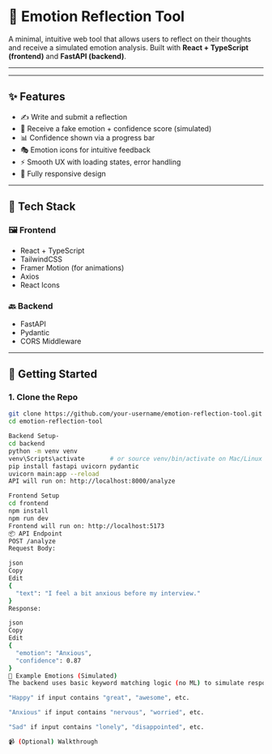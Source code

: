 # 🧠 Emotion Reflection Tool

A minimal, intuitive web tool that allows users to reflect on their thoughts and receive a simulated emotion analysis. Built with **React + TypeScript (frontend)** and **FastAPI (backend)**.

---



---

## ✨ Features

- ✍️ Write and submit a reflection
- 🧠 Receive a fake emotion + confidence score (simulated)
- 📊 Confidence shown via a progress bar
- 🎭 Emotion icons for intuitive feedback
- ⚡ Smooth UX with loading states, error handling
- 📱 Fully responsive design

---

## 🔧 Tech Stack

### 🖼 Frontend
- React + TypeScript
- TailwindCSS
- Framer Motion (for animations)
- Axios
- React Icons

### 🔙 Backend
- FastAPI
- Pydantic
- CORS Middleware

---

## 🚀 Getting Started

### 1. Clone the Repo

```bash
git clone https://github.com/your-username/emotion-reflection-tool.git
cd emotion-reflection-tool

Backend Setup-
cd backend
python -m venv venv
venv\Scripts\activate       # or source venv/bin/activate on Mac/Linux
pip install fastapi uvicorn pydantic
uvicorn main:app --reload
API will run on: http://localhost:8000/analyze

Frontend Setup
cd frontend
npm install
npm run dev
Frontend will run on: http://localhost:5173
📦 API Endpoint
POST /analyze
Request Body:

json
Copy
Edit
{
  "text": "I feel a bit anxious before my interview."
}
Response:

json
Copy
Edit
{
  "emotion": "Anxious",
  "confidence": 0.87
}
🧪 Example Emotions (Simulated)
The backend uses basic keyword matching logic (no ML) to simulate responses like:

"Happy" if input contains "great", "awesome", etc.

"Anxious" if input contains "nervous", "worried", etc.

"Sad" if input contains "lonely", "disappointed", etc.

📹 (Optional) Walkthrough